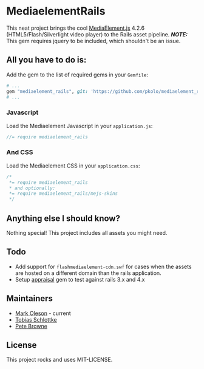 #  MediaelementRails #

This neat project brings the cool [MediaElement.js](http://mediaelementjs.com/) 4.2.6 (HTML5/Flash/Silverlight video player) to the Rails asset pipeline. __*NOTE:*__ This gem requires jquery to be included, which shouldn't be an issue. 

## All you have to do is: ##

Add the gem to the list of required gems in your `Gemfile`:

``` ruby
# ...
gem "mediaelement_rails", git: 'https://github.com/pkolo/mediaelement_rails.git'
# ...
```

### Javascript ###

Load the Mediaelement Javascript in your `application.js`:

``` javascript
//= require mediaelement_rails
```

### And CSS ###

Load the Mediaelement CSS in your `application.css`:

``` css
/*
 *= require mediaelement_rails
 * and optionally:
 *= require mediaelement_rails/mejs-skins
 */
```

## Anything else I should know? ##

Nothing special! This project includes all assets you might need.

## Todo ##

- Add support for `flashmediaelement-cdn.swf` for cases when the assets are hosted on a different domain than the rails application.
- Setup [appraisal](https://github.com/thoughtbot/appraisal) gem to test against rails 3.x and 4.x

## Maintainers ##

- [Mark Oleson](https://github.com/fusion2004) - current
- [Tobias Schlottke](https://github.com/tobsch)
- [Pete Browne](https://github.com/petebrowne)

## License ##

This project rocks and uses MIT-LICENSE.
